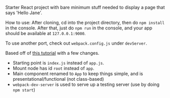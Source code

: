 Starter React project with bare minimum stuff needed to display a page that says 'Hello Jane'. 

How to use: 
After cloning, cd into the project directory, then do `npm install` in the console. 
After that, just do `npm run` in the console, and your app should be available at `127.0.0.1:9000`.

To use another port, check out `webpack.config.js` under `devServer`.

Based off of [this tutorial](http://blog.jakoblind.no/2017/06/22/how-to-setup-a-project-without-create-react-app/) with a few changes.

- Starting point is `index.js` instead of `app.js`. 
- Mount node has id `root` instead of `app`.
- Main component renamed to `App` to keep things simple, and is presentational/functional (not class-based)
- `webpack-dev-server` is used to serve up a testing server (use by doing `npm start`)
